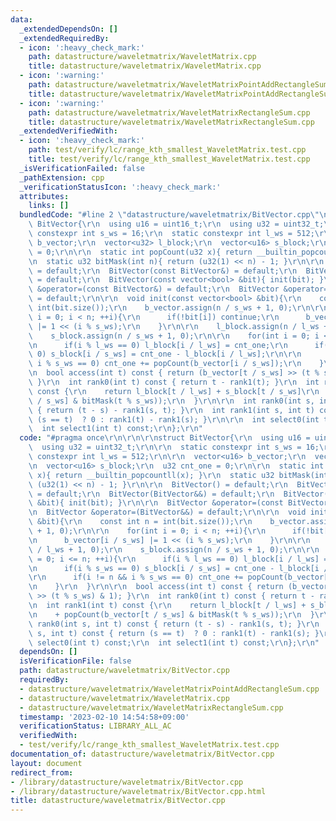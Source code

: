 ```yaml
---
data:
  _extendedDependsOn: []
  _extendedRequiredBy:
  - icon: ':heavy_check_mark:'
    path: datastructure/waveletmatrix/WaveletMatrix.cpp
    title: datastructure/waveletmatrix/WaveletMatrix.cpp
  - icon: ':warning:'
    path: datastructure/waveletmatrix/WaveletMatrixPointAddRectangleSum.cpp
    title: datastructure/waveletmatrix/WaveletMatrixPointAddRectangleSum.cpp
  - icon: ':warning:'
    path: datastructure/waveletmatrix/WaveletMatrixRectangleSum.cpp
    title: datastructure/waveletmatrix/WaveletMatrixRectangleSum.cpp
  _extendedVerifiedWith:
  - icon: ':heavy_check_mark:'
    path: test/verify/lc/range_kth_smallest_WaveletMatrix.test.cpp
    title: test/verify/lc/range_kth_smallest_WaveletMatrix.test.cpp
  _isVerificationFailed: false
  _pathExtension: cpp
  _verificationStatusIcon: ':heavy_check_mark:'
  attributes:
    links: []
  bundledCode: "#line 2 \"datastructure/waveletmatrix/BitVector.cpp\"\n\r\n\r\nstruct\
    \ BitVector{\r\n  using u16 = uint16_t;\r\n  using u32 = uint32_t;\r\n\r\n  static\
    \ constexpr int s_ws = 16;\r\n  static constexpr int l_ws = 512;\r\n\r\n  vector<u16>\
    \ b_vector;\r\n  vector<u32> l_block;\r\n  vector<u16> s_block;\r\n  u32 cnt_one\
    \ = 0;\r\n\r\n  static int popCount(u32 x){ return __builtin_popcountll(x); }\r\
    \n  static u32 bitMask(int n){ return (u32(1) << n) - 1; }\r\n\r\n  BitVector()\
    \ = default;\r\n  BitVector(const BitVector&) = default;\r\n  BitVector(BitVector&&)\
    \ = default;\r\n  BitVector(const vector<bool> &bit){ init(bit); }\r\n\r\n  BitVector\
    \ &operator=(const BitVector&) = default;\r\n  BitVector &operator=(BitVector&&)\
    \ = default;\r\n\r\n  void init(const vector<bool> &bit){\r\n    const int n =\
    \ int(bit.size());\r\n    b_vector.assign(n / s_ws + 1, 0);\r\n\r\n    for(int\
    \ i = 0; i < n; ++i){\r\n      if(!bit[i]) continue;\r\n      b_vector[i / s_ws]\
    \ |= 1 << (i % s_ws);\r\n    }\r\n\r\n    l_block.assign(n / l_ws + 1, 0);\r\n\
    \    s_block.assign(n / s_ws + 1, 0);\r\n\r\n    for(int i = 0; i <= n; ++i){\r\
    \n      if(i % l_ws == 0) l_block[i / l_ws] = cnt_one;\r\n      if(i % s_ws ==\
    \ 0) s_block[i / s_ws] = cnt_one - l_block[i / l_ws];\r\n\r\n      if(i != n &&\
    \ i % s_ws == 0) cnt_one += popCount(b_vector[i / s_ws]);\r\n    }\r\n  }\r\n\r\
    \n  bool access(int t) const { return (b_vector[t / s_ws] >> (t % s_ws) & 1);\
    \ }\r\n  int rank0(int t) const { return t - rank1(t); }\r\n  int rank1(int t)\
    \ const {\r\n    return l_block[t / l_ws] + s_block[t / s_ws]\r\n    + popCount(b_vector[t\
    \ / s_ws] & bitMask(t % s_ws));\r\n  }\r\n\r\n  int rank0(int s, int t) const\
    \ { return (t - s) - rank1(s, t); }\r\n  int rank1(int s, int t) const { return\
    \ (s == t)  ? 0 : rank1(t) - rank1(s); }\r\n\r\n  int select0(int t) const;\r\n\
    \  int select1(int t) const;\r\n};\r\n"
  code: "#pragma once\r\n\r\n\r\nstruct BitVector{\r\n  using u16 = uint16_t;\r\n\
    \  using u32 = uint32_t;\r\n\r\n  static constexpr int s_ws = 16;\r\n  static\
    \ constexpr int l_ws = 512;\r\n\r\n  vector<u16> b_vector;\r\n  vector<u32> l_block;\r\
    \n  vector<u16> s_block;\r\n  u32 cnt_one = 0;\r\n\r\n  static int popCount(u32\
    \ x){ return __builtin_popcountll(x); }\r\n  static u32 bitMask(int n){ return\
    \ (u32(1) << n) - 1; }\r\n\r\n  BitVector() = default;\r\n  BitVector(const BitVector&)\
    \ = default;\r\n  BitVector(BitVector&&) = default;\r\n  BitVector(const vector<bool>\
    \ &bit){ init(bit); }\r\n\r\n  BitVector &operator=(const BitVector&) = default;\r\
    \n  BitVector &operator=(BitVector&&) = default;\r\n\r\n  void init(const vector<bool>\
    \ &bit){\r\n    const int n = int(bit.size());\r\n    b_vector.assign(n / s_ws\
    \ + 1, 0);\r\n\r\n    for(int i = 0; i < n; ++i){\r\n      if(!bit[i]) continue;\r\
    \n      b_vector[i / s_ws] |= 1 << (i % s_ws);\r\n    }\r\n\r\n    l_block.assign(n\
    \ / l_ws + 1, 0);\r\n    s_block.assign(n / s_ws + 1, 0);\r\n\r\n    for(int i\
    \ = 0; i <= n; ++i){\r\n      if(i % l_ws == 0) l_block[i / l_ws] = cnt_one;\r\
    \n      if(i % s_ws == 0) s_block[i / s_ws] = cnt_one - l_block[i / l_ws];\r\n\
    \r\n      if(i != n && i % s_ws == 0) cnt_one += popCount(b_vector[i / s_ws]);\r\
    \n    }\r\n  }\r\n\r\n  bool access(int t) const { return (b_vector[t / s_ws]\
    \ >> (t % s_ws) & 1); }\r\n  int rank0(int t) const { return t - rank1(t); }\r\
    \n  int rank1(int t) const {\r\n    return l_block[t / l_ws] + s_block[t / s_ws]\r\
    \n    + popCount(b_vector[t / s_ws] & bitMask(t % s_ws));\r\n  }\r\n\r\n  int\
    \ rank0(int s, int t) const { return (t - s) - rank1(s, t); }\r\n  int rank1(int\
    \ s, int t) const { return (s == t)  ? 0 : rank1(t) - rank1(s); }\r\n\r\n  int\
    \ select0(int t) const;\r\n  int select1(int t) const;\r\n};\r\n"
  dependsOn: []
  isVerificationFile: false
  path: datastructure/waveletmatrix/BitVector.cpp
  requiredBy:
  - datastructure/waveletmatrix/WaveletMatrixPointAddRectangleSum.cpp
  - datastructure/waveletmatrix/WaveletMatrix.cpp
  - datastructure/waveletmatrix/WaveletMatrixRectangleSum.cpp
  timestamp: '2023-02-10 14:54:58+09:00'
  verificationStatus: LIBRARY_ALL_AC
  verifiedWith:
  - test/verify/lc/range_kth_smallest_WaveletMatrix.test.cpp
documentation_of: datastructure/waveletmatrix/BitVector.cpp
layout: document
redirect_from:
- /library/datastructure/waveletmatrix/BitVector.cpp
- /library/datastructure/waveletmatrix/BitVector.cpp.html
title: datastructure/waveletmatrix/BitVector.cpp
---
```

